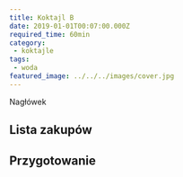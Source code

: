 ```yaml
---
title: Koktajl B
date: 2019-01-01T00:07:00.000Z
required_time: 60min
category:
 - koktajle
tags:
 - woda
featured_image: ../../../images/cover.jpg
---
```

    
Nagłówek  
<!---- splitter ---->
## Lista zakupów  

<!---- splitter ---->
## Przygotowanie  
